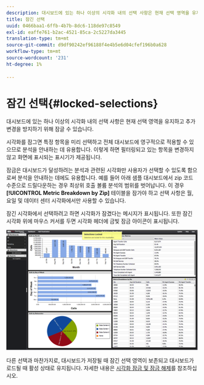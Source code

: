 ```yaml
---
description: 대시보드에 있는 하나 이상의 시각화 내의 선택 사항은 현재 선택 영역을 유지하고 추가 변경을 방지하기 위해 잠글 수 있습니다.
title: 잠긴 선택
uuid: 0466baa1-6ffb-4b7b-8dc6-118de97c8549
exl-id: eaffe761-b2ac-4521-85ca-2c5227da3445
translation-type: tm+mt
source-git-commit: d9df90242ef96188f4e4b5e6d04cfef196b0a628
workflow-type: tm+mt
source-wordcount: '231'
ht-degree: 1%

---
```


# 잠긴 선택{#locked-selections}

대시보드에 있는 하나 이상의 시각화 내의 선택 사항은 현재 선택 영역을 유지하고 추가 변경을 방지하기 위해 잠글 수 있습니다.

시각화를 잠그면 특정 항목을 미리 선택하고 전체 대시보드에 영구적으로 적용할 수 있으므로 분석을 안내하는 데 유용합니다. 이렇게 하면 필터링되고 있는 항목을 변경하지 않고 화면에 표시되는 표시기가 제공됩니다.

잠금은 대시보드가 달성하려는 분석과 관련된 시각화만 사용자가 선택할 수 있도록 함으로써 분석을 안내하는 데에도 유용합니다. 예를 들어 아래 샘플 대시보드에서 zip 코드 수준으로 드릴다운하는 경우 최상위 호출 볼륨 분석의 범위를 벗어납니다. 이 경우 **[!UICONTROL Metric Breakdown by Zip]** 테이블을 잠가야 하고 선택 사항은 월, 요일 및 데이터 센터 시각화에서만 사용할 수 있습니다.

잠긴 시각화에서 선택하려고 하면 시각화가 잠겼다는 메시지가 표시됩니다. 또한 잠긴 시각화 위에 마우스 커서를 두면 시각화 헤더에 금빛 잠금 아이콘이 표시됩니다.

![](assets/selection_locked.png)

다른 선택과 마찬가지로, 대시보드가 저장될 때 잠긴 선택 영역이 보존되고 대시보드가 로드될 때 활성 상태로 유지됩니다. 자세한 내용은 [시각화 잠금 및 잠금 해제](../../../home/c-adobe-data-workbench-dashboard/c-visualizations/c-manipulating-visualizations/c-locking-and-unlocking-visualizations.md#concept-9215bcdd5bb44dee8d92ef0cc82f44d2)를 참조하십시오.
